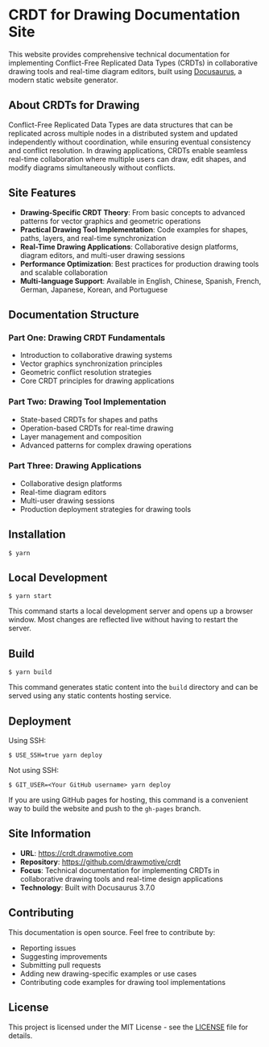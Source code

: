 # CRDT for Drawing Documentation Site

This website provides comprehensive technical documentation for implementing Conflict-Free Replicated Data Types (CRDTs) in collaborative drawing tools and real-time diagram editors, built using [Docusaurus](https://docusaurus.io/), a modern static website generator.

## About CRDTs for Drawing

Conflict-Free Replicated Data Types are data structures that can be replicated across multiple nodes in a distributed system and updated independently without coordination, while ensuring eventual consistency and conflict resolution. In drawing applications, CRDTs enable seamless real-time collaboration where multiple users can draw, edit shapes, and modify diagrams simultaneously without conflicts.

## Site Features

- **Drawing-Specific CRDT Theory**: From basic concepts to advanced patterns for vector graphics and geometric operations
- **Practical Drawing Tool Implementation**: Code examples for shapes, paths, layers, and real-time synchronization
- **Real-Time Drawing Applications**: Collaborative design platforms, diagram editors, and multi-user drawing sessions
- **Performance Optimization**: Best practices for production drawing tools and scalable collaboration
- **Multi-language Support**: Available in English, Chinese, Spanish, French, German, Japanese, Korean, and Portuguese

## Documentation Structure

### Part One: Drawing CRDT Fundamentals
- Introduction to collaborative drawing systems
- Vector graphics synchronization principles
- Geometric conflict resolution strategies
- Core CRDT principles for drawing applications

### Part Two: Drawing Tool Implementation
- State-based CRDTs for shapes and paths
- Operation-based CRDTs for real-time drawing
- Layer management and composition
- Advanced patterns for complex drawing operations

### Part Three: Drawing Applications
- Collaborative design platforms
- Real-time diagram editors
- Multi-user drawing sessions
- Production deployment strategies for drawing tools

## Installation

```
$ yarn
```

## Local Development

```
$ yarn start
```

This command starts a local development server and opens up a browser window. Most changes are reflected live without having to restart the server.

## Build

```
$ yarn build
```

This command generates static content into the `build` directory and can be served using any static contents hosting service.

## Deployment

Using SSH:

```
$ USE_SSH=true yarn deploy
```

Not using SSH:

```
$ GIT_USER=<Your GitHub username> yarn deploy
```

If you are using GitHub pages for hosting, this command is a convenient way to build the website and push to the `gh-pages` branch.

## Site Information

- **URL**: https://crdt.drawmotive.com
- **Repository**: https://github.com/drawmotive/crdt
- **Focus**: Technical documentation for implementing CRDTs in collaborative drawing tools and real-time design applications
- **Technology**: Built with Docusaurus 3.7.0

## Contributing

This documentation is open source. Feel free to contribute by:
- Reporting issues
- Suggesting improvements
- Submitting pull requests
- Adding new drawing-specific examples or use cases
- Contributing code examples for drawing tool implementations

## License

This project is licensed under the MIT License - see the [LICENSE](LICENSE) file for details.
